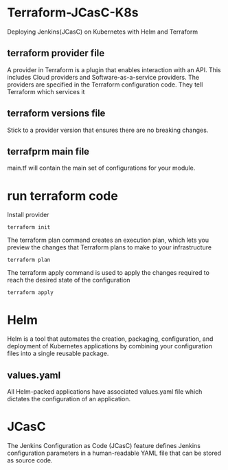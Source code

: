 # Terraform-JCasC-K8s
Deploying Jenkins(JCasC) on Kubernetes with Helm and Terraform
## terraform provider file
A provider in Terraform is a plugin that enables interaction with an API. This includes Cloud providers and Software-as-a-service providers. The providers are specified in the Terraform configuration code. They tell Terraform which services it 
## terraform versions file
Stick to a provider version that ensures there are no breaking changes.
## terrafprm main file
main.tf will contain the main set of configurations for your module.
# run terraform code
Install provider

```shell
terraform init
```
The terraform plan command creates an execution plan, which lets you preview the changes that Terraform plans to make to your infrastructure

```shell
terraform plan
```
The terraform apply command is used to apply the changes required to reach the desired state of the configuration
```shell
terraform apply
```
# Helm
Helm is a tool that automates the creation, packaging, configuration, and deployment of Kubernetes applications by combining your configuration files into a single reusable package.
## values.yaml
All Helm-packed applications have associated values.yaml file which dictates the configuration of an application.
# JCasC
The Jenkins Configuration as Code (JCasC) feature defines Jenkins configuration parameters in a human-readable YAML file that can be stored as source code.
